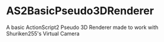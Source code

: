 # AS2BasicPseudo3DRenderer
A basic ActionScript2 Pseudo 3D Renderer made to work with Shuriken255's Virtual Camera
